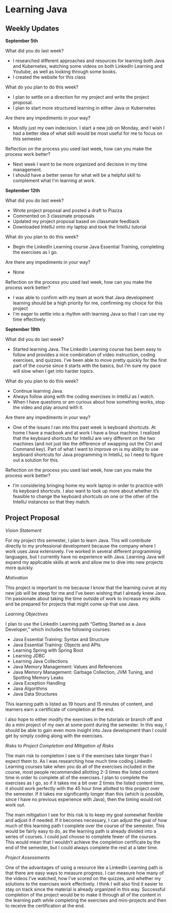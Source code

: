 # Learning Java

## Weekly Updates

**September 5th**

What did you do last week?
- I researched different approaches and resources for learning both Java and Kubernetes, watching some videos on both LinkedIn Learning and Youtube, as well as looking through some books.
- I created the website for this class
  
What do you plan to do this week?
- I plan to settle on a direction for my project and write the project proposal.
- I plan to start more structured learning in either Java or Kubernetes
  
Are there any impediments in your way?
- Mostly just my own indecision. I start a new job on Monday, and I wish I had a better idea of what skill would be most useful for me to focus on this semester.
  
Reflection on the process you used last week, how can you make the process work better?
- Next week I want to be more organized and decisive in my time management.
- I should have a better sense for what will be a helpful skill to complement what I'm learning at work.

**September 12th**

What did you do last week?
- Wrote project proposal and posted a draft to Piazza
- Commented on 3 classmate proposals
- Updated my project proposal based on classmate feedback
- Downloaded IntelliJ onto my laptop and took the IntelliJ tutorial
  
What do you plan to do this week?
- Begin the LinkedIn Learning course Java Essential Training, completing the exercises as I go.
  
Are there any impediments in your way?
- None
  
Reflection on the process you used last week, how can you make the process work better?
- I was able to confirm with my team at work that Java development learning should be a high priority for me, confirming my choice for this project
- I'm eager to settle into a rhythm with learning Java so that I can use my time effectively

**September 19th**

What did you do last week?
- Started learning Java. The LinkedIn Learning course has been easy to follow and provides a nice combination of video instruction, coding exercises, and quizzes. I’ve been able to move pretty quickly for the first part of the course since it starts with the basics, but I’m sure my pace will slow when I get into harder topics. 

What do you plan to do this week?
- Continue learning Java. 
- Always follow along with the coding exercises in IntelliJ as I watch.
- When I have questions or am curious about how something works, stop the video and play around with it. 

Are there any impediments in your way?
- One of the issues I ran into this past week is keyboard shortcuts. At home I have a macbook and at work I have a linux machine. I realized that the keyboard shortcuts for IntelliJ are very different on the two machines (and not just like the difference of swapping out the Ctrl and Command key). Part of what I want to improve on is my ability to use keyboard shortcuts for Java programming in IntelliJ, so I need to figure out a solution for this. 

Reflection on the process you used last week, how can you make the process work better?
- I’m considering bringing home my work laptop in order to practice with its keyboard shortcuts. I also want to look up more about whether it’s feasible to change the keyboard shortcuts on one or the other of the IntelliJ instances so that they match. 


## Project Proposal

*Vision Statement*

For my project this semester, I plan to learn Java. This will contribute directly to my professional development because the company where I work uses Java extensively. I’ve worked in several different programming languages, but I currently have no experience with Java. Learning Java will expand my applicable skills at work and allow me to dive into new projects more quickly. 

*Motivation*

This project is important to me because I know that the learning curve at my new job will be steep for me and I’ve been wishing that I already knew Java. I’m passionate about taking the time outside of work to increase my skills and be prepared for projects that might come up that use Java.

*Learning Objectives*

I plan to use the LinkedIn Learning path “Getting Started as a Java Developer,” which includes the following courses:

- Java Essential Training: Syntax and Structure
- Java Essential Training: Objects and APIs
- Learning Spring with Spring Boot
- Learning JDBC
- Learning Java Collections
- Java Memory Management: Values and References
- Java Memory Management: Garbage Collection, JVM Tuning, and Spotting Memory Leaks
- Java Exception Handling
- Java Algorithms
- Java Data Structures

This learning path is listed as 19 hours and 15 minutes of content, and learners earn a certificate of completion at the end. 

I also hope to either modify the exercises in the tutorials or branch off and do a mini project of my own at some point during the semester. In this way, I should be able to gain even more insight into Java development than I could get by simply coding along with the exercises.

*Risks to Project Completion and Mitigation of Risks*

The main risk to completion I see is if the exercises take longer than I expect them to. As I was researching how much time coding LinkedIn Learning courses take when you do all of the exercises included in the course, most people recommended allotting 2-3 times the listed content time in order to complete all of the exercises. I plan to complete the exercises as I go, so if it takes me a bit over 2 times the listed content time, it should work perfectly with the 45 hour time allotted to this project over the semester. If it takes me significantly longer than this (which is possible, since I have no previous experience with Java), then the timing would not work out. 

The main mitigation I see for this risk is to keep my goal somewhat flexible and adjust it if needed. If it becomes necessary, I can adjust the goal of how much of this learning path I complete over the course of the semester. This would be fairly easy to do, as the learning path is already divided into a series of courses. I could just choose to complete fewer of the courses. This would mean that I wouldn’t achieve the completion certificate by the end of the semester, but I could always complete the rest at a later time.

*Project Assessments*

One of the advantages of using a resource like a LinkedIn Learning path is that there are easy ways to measure progress. I can measure how many of the videos I’ve watched, how I’ve scored on the quizzes, and whether my solutions to the exercises work effectively. I think I will also find it easier to stay on track since the material is already organized in this way. Successful completion of the project would be to make it through all of the content in the learning path while completing the exercises and mini-projects and then to receive the certification at the end. 

